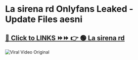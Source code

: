 
 # La sirena rd Onlyfans Leaked - Update Files aesni

## <h2><a href="https://clipsfans.com/La_sirena_rd&ref=git">🔗 Click to LINKS ⏩⏩ 👉 🟢 La sirena rd </a></h2>

<a href="https://clipsfans.com/La_sirena_rd&ref=git" rel="nofollow" data-target="animated-image.originalLink"><img src="https://i.ibb.co.com/xMMVF88/686577567.gif" alt="Viral Video Original" style="max-width: 100%; display: inline-block;" data-target="animated-image.originalImage"></a>

